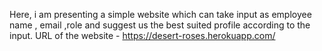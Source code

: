 Here, i am presenting a simple website which can take input as employee name , email ,role and suggest us the best suited profile according to the input.
URL of the website - https://desert-roses.herokuapp.com/

